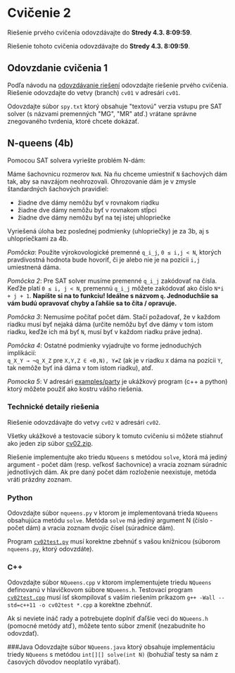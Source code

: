 Cvičenie 2
==========

Riešenie prvého cvičenia odovzdávajte do **Stredy 4.3. 8:09:59**.

Riešenie tohoto cvičenia odovzdávajte do **Stredy 4.3. 8:09:59**.

## Odovzdanie cvičenia 1

Podľa návodu na [odovzdávanie riešení](../odovzdavanie.md) odovzdajte
riešenie prvého cvičenia. Riešenie odovzdajte do vetvy (branch) `cv01`
v adresári `cv01`.

Odovzdajte súbor `spy.txt` ktorý obsahuje "textovú" verzia vstupu pre SAT solver
(s názvami premenných "MG", "MR" atď.) vrátane správne znegovaného tvrdenia,
ktoré chcete dokázať.

## N-queens (4b)

Pomocou SAT solvera vyriešte problém N-dám:

Máme šachovnicu rozmerov `NxN`. Na ňu chceme umiestniť `N` šachových dám
tak, aby sa navzájom neohrozovali. Ohrozovanie dám je v zmysle
štandardných šachových pravidiel:

-  žiadne dve dámy nemôžu byť v rovnakom riadku
-  žiadne dve dámy nemôžu byť v rovnakom stĺpci
-  žiadne dve dámy nemôžu byť na tej istej uhlopriečke

Vyriešená úloha bez poslednej podmienky (uhlopriečky) je za 3b, aj s uhlopriečkami za 4b.

*Pomôcka*: Použite výrokovologické premenné `q_i_j`, <code>0 &le; i,j &lt; N</code>,
ktorých pravdivostná hodnota bude hovoriť, či je alebo nie je na pozícii `i,j`
umiestnená dáma.

*Pomôcka 2*: Pre SAT solver musíme premenné `q_i_j` zakódovať na čísla.
Keďže platí <code>0 &le; i, j &lt; N</code>, premennú `q_i_j` môžete zakódovať ako číslo
`N*i + j + 1`. **Napíšte si na to funkciu! Ideálne s názvom `q`. Jednoduchšie
sa vám budú opravovať chyby a ľahšie sa to číta / opravuje.**

*Pomôcka 3*: Nemusíme počítať počet dám. Stačí požadovať, že v každom riadku
musí byť nejaká dáma (určite nemôžu byť dve dámy v tom istom riadku, keďže ich
má byť `N`, musí byť v každom riadku práve jedna).

*Pomôcka 4*: Ostatné podmienky vyjadrujte vo forme jednoduchých implikácií:<br/>
<code>q_X_Y &rarr; &not;q_X_Z</code> pre <code>X,Y,Z &isin; &lt;0,N), Y&ne;Z</code>
(ak je v riadku `X` dáma na pozícii `Y`, tak nemôže byť iná dáma v tom istom
riadku), atď.

*Pomocka 5*: V adresári [examples/party](../examples/party) je ukážkový program
(c++ a python) ktorý môžete použiť ako kostru vášho riešenia.

### Technické detaily riešenia

Riešenie odovzdávajte do vetvy `cv02` v adresári `cv02`.

Všetky ukážkové a testovacie súbory k tomuto cvičeniu si môžete stiahnuť
ako jeden zip súbor
[cv02.zip](https://github.com/FMFI-UK-1-AIN-411/udvl/archive/cv02.zip).

Riešenie implementujte ako triedu `NQueens` s metódou `solve`, ktorá má jediný
argument - počet dám (resp. veľkosť šachovnice) a vracia zoznam súradníc
jednotlivých dám.  Ak pre daný počet dám rozloženie neexistuje, metóda vráti
prázdny zoznam.

### Python
Odovzdajte súbor `nqueens.py` v ktorom je implementovaná trieda `NQueens`
obsahujúca metódu `solve`. Metóda `solve` má jediný argument N (číslo - počet dám)
a vracia zoznam dvojíc čísel (súradnice dám).

Program [`cv02test.py`](cv02test.py) musí korektne zbehnúť s vašou knižnicou
(súborom `nqueens.py`, ktorý odovzdáte).

### C++
Odovzdajte súbor `NQueens.cpp` v ktorom implementujete triedu `NQueens` definovanú
v hlavičkovom súbore `NQueens.h`. Testovací program [`cv02test.cpp`](cv02test.cpp) musí ísť
skompilovať s vaším riešením príkazom `g++ -Wall --std=c++11 -o cv02test *.cpp`
a korektne zbehnúť.

Ak si neviete ináč rady a potrebujete doplniť ďaľšie veci do `NQueens.h`
(pomocné metódy atď), môžete tento súbor zmeniť (nezabudnite ho odovzdať).

###Java
Odovzdajte súbor `NQueens.java` ktorý obsahuje implementáciu triedy `NQueens`
s metódou `int[][] solve(int N)` (bohužiaľ testy sa nám z časových dôvodov
neoplatilo vyrábať).

